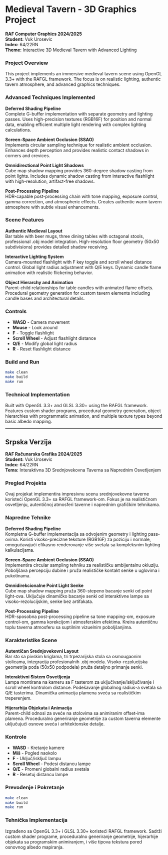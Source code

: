 # Medieval Tavern - 3D Graphics Project

**RAF Computer Graphics 2024/2025**  
**Student:** Vuk Urosevic  
**Index:** 64/22RN  
**Theme:** Interactive 3D Medieval Tavern with Advanced Lighting

### Project Overview
This project implements an immersive medieval tavern scene using OpenGL 3.3+ with the RAFGL framework. The focus is on realistic lighting, authentic tavern atmosphere, and advanced graphics techniques.

### Advanced Techniques Implemented

**Deferred Shading Pipeline**  
Complete G-buffer implementation with separate geometry and lighting passes. Uses high-precision textures (RGB16F) for position and normal data, enabling efficient multiple light rendering with complex lighting calculations.

**Screen-Space Ambient Occlusion (SSAO)**  
Implements circular sampling technique for realistic ambient occlusion. Enhances depth perception and provides realistic contact shadows in corners and crevices.

**Omnidirectional Point Light Shadows**  
Cube map shadow mapping provides 360-degree shadow casting from point lights. Includes dynamic shadow casting from interactive flashlight with high-resolution, artifact-free shadows.

**Post-Processing Pipeline**  
HDR-capable post-processing chain with tone mapping, exposure control, gamma correction, and atmospheric effects. Creates authentic warm tavern atmosphere with subtle visual enhancements.

### Scene Features

**Authentic Medieval Layout**  
Bar table with beer mugs, three dining tables with octagonal stools, professional .obj model integration. High-resolution floor geometry (50x50 subdivisions) provides detailed shadow receiving.

**Interactive Lighting System**  
Camera-mounted flashlight with F key toggle and scroll wheel distance control. Global light radius adjustment with Q/E keys. Dynamic candle flame animation with realistic flickering behavior.

**Object Hierarchy and Animation**  
Parent-child relationships for table candles with animated flame offsets. Procedural geometry generation for custom tavern elements including candle bases and architectural details.

### Controls
- **WASD** - Camera movement
- **Mouse** - Look around
- **F** - Toggle flashlight
- **Scroll Wheel** - Adjust flashlight distance
- **Q/E** - Modify global light radius  
- **R** - Reset flashlight distance

### Build and Run
```bash
make clean
make build
make run
```

### Technical Implementation
Built with OpenGL 3.3+ and GLSL 3.30+ using the RAFGL framework. Features custom shader programs, procedural geometry generation, object hierarchies with programmatic animation, and multiple texture types beyond basic albedo mapping.

---

## Srpska Verzija

**RAF Računarska Grafika 2024/2025**  
**Student:** Vuk Urosevic  
**Index:** 64/22RN  
**Tema:** Interaktivna 3D Srednjovekovna Taverna sa Naprednim Osvetljenjem

### Pregled Projekta
Ovaj projekat implementira impresivnu scenu srednjovekovne taverne koristeći OpenGL 3.3+ sa RAFGL framework-om. Fokus je na realističnom osvetljenju, autentičnoj atmosferi taverne i naprednim grafičkim tehnikama.

### Napredne Tehnike

**Deferred Shading Pipeline**  
Kompletna G-buffer implementacija sa odvojenim geometry i lighting pass-ovima. Koristi visoko-precizne teksture (RGB16F) za poziciju i normale, omogućavajući efikasno renderovanje više svetala sa kompleksnim lighting kalkulacijama.

**Screen-Space Ambient Occlusion (SSAO)**  
Implementira circular sampling tehniku za realističku ambijentalnu okluziju. Poboljšava percepciju dubine i pruža realističke kontakt senke u uglovima i pukotinama.

**Omnidirekcionalne Point Light Senke**  
Cube map shadow mapping pruža 360-stepeno bacanje senki od point light-ova. Uključuje dinamičko bacanje senki od interaktivne lampe sa visoko-rezolucijskim, senke bez artifakata.

**Post-Processing Pipeline**  
HDR-sposobna post-processing pipeline sa tone mapping-om, exposure control-om, gamma korekcijom i atmosferskim efektima. Kreira autentičnu toplu taverna atmosferu sa suptilnim vizuelnim poboljšanjima.

### Karakteristike Scene

**Autentičan Srednjovekovni Layout**  
Bar sto sa pivskim kriglama, tri trpezarijska stola sa osmougaonim stolicama, integracija profesionalnih .obj modela. Visoko-rezolucijska geometrija poda (50x50 podpodela) pruža detaljno primanje senki.

**Interaktivni Sistem Osvetljenja**  
Lampa montirana na kameru sa F tasterom za uključivanje/isključivanje i scroll wheel kontrolom distance. Podešavanje globalnog radius-a svetala sa Q/E tasterima. Dinamička animacija plamena sveća sa realističkim treperenjem.

**Hijerarhija Objekata i Animacija**  
Parent-child odnosi za sveće na stolovima sa animiranim offset-ima plamena. Proceduralno generiranje geometrije za custom taverna elemente uključujući osnove sveća i arhitektonske detalje.

### Kontrole
- **WASD** - Kretanje kamere
- **Miš** - Pogled naokolo
- **F** - Uključ/isključ lampu
- **Scroll Wheel** - Podesi distancu lampe
- **Q/E** - Promeni globalni radius svetala
- **R** - Resetuj distancu lampe

### Prevođenje i Pokretanje
```bash
make clean
make build
make run
```

### Tehnička Implementacija
Izgrađeno sa OpenGL 3.3+ i GLSL 3.30+ koristeći RAFGL framework. Sadrži custom shader programe, proceduralno generiranje geometrije, hijerarhije objekata sa programskim animiranjem, i više tipova tekstura pored osnovnog albedo mapiranja.
